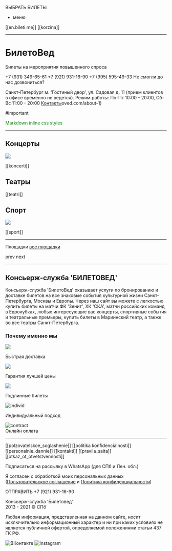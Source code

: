 
ВЫБРАТЬ БИЛЕТЫ
- меню

[[en.bileti.me]]
[[korzina]]

----
# БилетоВед
Билеты на мероприятия повышенного спроса

+7 (931) 349-65-61
+7 (921) 931-16-90
+7 (995) 595-49-33
Не смогли до нас дозвониться?

Санкт-Петербург
м. 'Гостиный двор', ул. Садовая д. 11 (прием клиентов в офисе временно не ведется). Режим работы: Пн-Пт 10:00 - 20:00, Сб-Вс 11:00 - 20:00 [Контакты](https://biletoved.com/about-1)oved.com/about-1)


#important

<div style="color:green">
    Markdown inline css styles
</div>


---

## Концерты
   ![](https://biletoved.com/d/snimok_ekrana_2017-01-19_v_123156.png)

[[koncerti]]
	
## Театры
[[teatri]]

## Спорт
   ![](https://biletoved.com/d/snimok_ekrana_2017-01-19_v_123746.png)

[[sport]]

----

Площадки [все площадки](https://biletoved.com/zakazbiletov/vendors)

prev
next

----

## Консьерж-служба 'БИЛЕТОВЕД'

Консьерж-служба 'БилетоВед' оказывает услуги по бронированию и доставке билетов на все знаковые события культурной жизни Санкт-Петербурга, Москвы и Европы. Через наш сайт вы можете с легкостью купить билеты на матчи ФК 'Зенит', ХК 'СКА', матчи российских команд в Еврокубках, любые интересующие вас концерты, спортивные события и театральные премьеры, купить билеты в Мариинский театр, а также во все театры Санкт-Петербурга.

### Почему именно мы
![](https://biletoved.com/d/delivery.svg)  
  
Быстрая доставка

![](https://biletoved.com/d/price.svg)  
  
Гарантия лучшей цены

![](https://biletoved.com/d/garanty.svg)  
  
Подлинные билеты

![individ](https://biletoved.com/d/individ.svg)  
  
Индивидуальный подход

![contract](https://biletoved.com/d/visa.svg)       
Онлайн оплата

----

[[polzovatelskoe_soglashenie]]
[[politika konfidencialnosti]]
[[personalnie_dannie]]
[[kontakti]]
[[pravila_saita]]
[[otkaz_ot_otvetstvennosti]]

Подписаться на рассылку в WhatsApp (для СПб и Лен. обл.)

Я согласен с обработкой моих персональных данных ([Пользовательское соглашение](https://biletoved.com/registraciya/agreement) и [Политика конфиденциальности](https://biletoved.com/politiki-konfidencialnosti))

ОТПРАВИТЬ
+7 (921) 931-16-90
  
Консьерж-служба 'Билетовед'  
2013 - 2021 © СПб  
  
Любая информация, представленная на данном сайте, носит исключительно информационный характер и ни при каких условиях не является публичной офертой, определяемой положениями статьи 437 ГК РФ.  

![ВКонтакте](https://biletoved.com/d/soc-05.png)  ![Instagram](https://biletoved.com/d/prodazha-biletov-insta.png)









